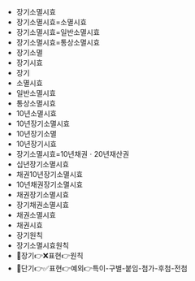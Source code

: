 - 장기소멸시효
- 장기소멸시효=소멸시효
- 장기소멸시효=일반소멸시효
- 장기소멸시효=통상소멸시효
- 장기소멸
- 장기시효
- 장기
- 소멸시효
- 일반소멸시효
- 통상소멸시효
- 10년소멸시효
- 10년장기소멸시효
- 10년장기소멸
- 10년장기시효
- 장기소멸시효=10년채권ㆍ20년재산권
- 십년장기소멸시효
- 채권10년장기소멸시효
- 10년채권장기소멸시효
- 채권장기소멸시효
- 장기채권소멸시효
- 채권소멸시효
- 채권시효
- 장기원칙
- 장기소멸시효원칙
- 📌장기👉❌표현👉원칙
- 📌단기👉✅표현👉예외👉특이-구별-붙임-첨가-후첨-전첨